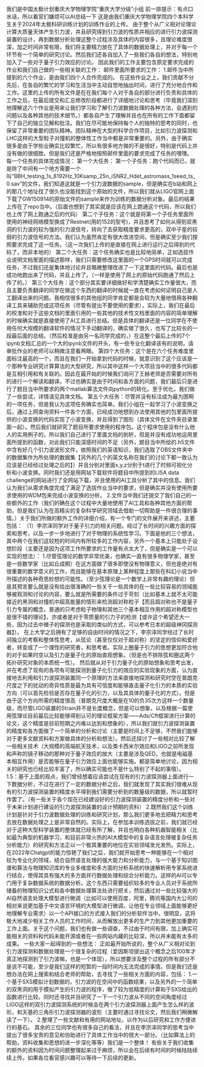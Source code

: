 我们是中国太极计划重庆大学物理学院“重庆大学分级”小组 
前一排提示：有点口水话，所以看官们嫌烦可以AI总结一下 
这是由我们重庆大学物理学院四个本科学生关于2024年太极科研训练计划的训练作业的上传。
由于整个从广义相对论理论计算大质量天体产生引力波，并且研究得到引力波的性质并相应的进行引力波探测装置的设计，再到数据分析处理这整个过程涉及具体的内容很多，且理论难度很深，加之时间非常有限，我们将主要精力放在了具体的数据处理上，并对于每一个环节有一个简单的研究讨论。然后我们还各自加入了一些我们各自的想法，特别地加入了一些对于量子引力效应的讨论。
因此我们的工作主要包含原定要求完成的作业和我们自己做的一些相关联的工作： 
邮件里面所要求的工作： 
1.邮件当中所提到的六个作业，是由我们四个人合作完成的。
在这些作业之上，我们贡献不分先后，在各自的繁忙的学习和生活当中主动自觉地抽出时间，进行了充分地合作和工作。这里的上传的所有文件是在在我们每个人对于各自的部分进行负责和具体的工作之后，在最后提交和汇总修改阶段都进行了详细地讨论和思考（毕竟我们深刻地理解这六个作业是用来让我们学习和了解引力波数据处理的各种方法，会遇到的问题以及各种其他的技术细节。）都各自产生了理解并且也在所有的工作下面都留下了自己的独立见解和批注。我们在尽可能地保持每个人的独特的思考的同时，也保留了非常重要的团队精神。团队精神在大型的科学合作项目，比如引力波探测和LHC这样的大型粒子对撞机的整体性工作当中都是非常重要的。另外，由于确实很多是由于学些业确实比较繁忙，所以有很多地方做的不是很好，特别是代码上并没有做的很细致。但是我们还是严格地按照邮件里面的要求完成了任务的嘿嘿。
每一个任务的具体完成情况：
第一个大任务： 
第一个子任务：跑个代码而已，就是除了中间有一个地方需要一个叫“BBH_testing_1s_8192Hz_10Ksamp_25n_iSNR2_Hdet_astromass_1seed_ts_0.sav”的文件，我们知道这就是一个引力波数据的sample，但是确实在b站和网上的那几个地址找了很久也没能找到这个原始的文件，所以我们就从LIGO官网上面下载了GW150914的原始文件的sample来作为训练的数据分析对象。最后的结果上传在了repo当中。（后面也想到了其实就是应该在网上跑通这个代码，所以我们也上传了网上跑通之后的代码） 
第二个子任务：这个就是将第一个子任务里面所使用的神经网络模型换成了Restnet(用的152的型号)，并且思考了如何从得到双黑洞的引力波的较为强的引力波信号，转向了去获取精度要求更高的，双中子星的较弱的引力波信号的方法。我们认为虽然肯定有很大改进空间，但是确实至少我们按照要求完成了这一任务。（这一次我们上传的是直接在网上进行运行之后得到的代码了，而非本地的）
第二个大任务：这个任务确实也是比较地简单，正如选拔作业说明文档里面的描述那样，我们只需要修改这里面的一个GPS时间就可以完成任务，不过我们还是集体地讨论并且略微整理改进了一下这里面的代码。最后也是成功地跑出来了代码，并且上传了。（一样是使用了网上的原始代码跑通了然后上传了的。）
第三个大任务：这个部分其实要详细做好和学清楚确实工作量很大，而且主要负责翻译的同学在做这个东西的翻译的时候就一直在考虑如何证明自己是人工翻译出来的问题。我相信很多的其他组的同学肯定都是会较为大量地借用各种翻译工具来辅助完成这项任务（尽管有提出不要使用的要求），实际上，我们在最后的校准和对于这些文档的里面引用的一些其他的技术性文档里面的内容的简单理解的时候确实就是直接使用了AI工具进行总结。但是具体的翻译还是一位同学在不使用任何大规模的翻译软件的情况下手动翻译的，确实做了很久，也写了比较长的一段最后面的总结。（然后校准是由另一名同学完成的，）在这整个最后上传的7个ipynb文档汇总的一个大的ipynb文件的开头，有一些专业化翻译该有的说明，请审批作业的老师可以稍微注意看两眼。
第四个大任务：这个是在六个任务难度里面标注最高的一个，而且在我们一开始拿到代码的时候，就意识到了这个应该是一个那种专业研究计算算法的大型研究，所以其中这样一个大项目当中的很多代码都是互相引用和有关联的。因此在最开始的时候我们询问了王赫老师是否需要对所有的进行一个解读和翻译。不过也确实是由于时间和各方面的问题，我们最后只是进行了题目当中所要求的两个matlab算法文件向python的转化。至于优化，我们做了一些尝试，详情请见具体文档。 
第五个大任务：尽管并没有标注成为最为困啊的一项任务，但是我认为这项任务确实也简单。我们小组在一起学习了小波变换之后，通过上网查询资料一件各个方面，已经成功地想到办法使用其他的包里面所提供的小波变换的代码实现了小波变换，并且得到了图形（具体文件在文件夹目录里面一起）。然后我们就研究了题目所要求使用的程序包。这个程序包是没有什么他人的实用例子的，所以我们自己进行了里面文档的剖析，但是并没有成功地运用里面所提到的函数，对此我们只能深感时间的不足（另外，题目当中所给的.h5文件中含有好几个引力波波形文件，依照我们的英语知识，我们选取了OBS文件夹中的数据集作为所处理的数据集【另外的几个的英文名称在我们的讨论下都一致认为应该是已经经过处理之后的】）并且分别对里面x,y,z分别于t进行了时频可视化分析和小波变换。同时我们还是用网站下载软件将题目中所提到的LISA data challenge的网站进行了全网站下载，并且使用的AI工具分析了其中的信息。我们认为我们从需求角度完成了满足了选拔作业当中的要求，但是确实并没有使用所要求使用的WDM包来完成小波变换的分析。
2.文件当中我们还提交了我们自己的一些额外的工作（我们的确在这个过程中大量地使用了AI工具和各种其他方面的帮助，但是我们认为在高精尖的复杂科学研究领域去借助一切帮助是一件很合理的事情。）关于我们所做的额外工作的详细介绍，有一个专门的文件展开来讲述，主要包括： 
（1）李宗泽同学对于量子引力的相关问题。经过了长时间的兴趣方面的探索和思考，以及一步一步地进行了对于物理的系统性学习。下面是他的三个想法，其中两个在我们这较短的时间内有所较多的工作内容，另外一个基本上只能处于设想阶段（主要还是因为这项工作所要求的工作量有点太大了，但是确实是一个可以实现的想法）： 
1.尽管弦理论的数学非常优美，也确实一直有很多物理学家，甚至是一些数学家（比如丘成桐）在这方面做了很多即使没有物理意义，但也是绝对有很重要的数学意义的工作，而且能够在基本原理上某种程度上那些在科幻小说当中所描述的各种奇思妙想的可能性。（至少弦理论是一个数学上非常有趣的理论）但是其预言要么就是没有给出很准确的一些关于一些具体的在一些比较容易的领域能够被观测和讨论的内容，要么就是所需要的条件过于苛刻（比如基本上就不太可能接近的黑洞和对撞机中超高能量的情形来检测超对称粒子【而且超对称也不是量子引力专属的概念，普通的只考虑粒子物理和其他三个基本相互作用的超对称模型也是很不错的理论】，亦或者是对于零质量的引力子的检测【或许这个希望还大一些，因为过去中微子的探测也是采取的类似的方式，可以参考日本的超级神冈探测器】）。
在上大学之后拥有了足够的自由时间的情况之下，李宗泽同学经过了长时间独立的考察和整体性思考，从弦论（甚至仅仅对于超对称）的坚定的信仰和爱好者，转变成了一个理性的研究者，和思考者。实际上圈量子引力的思想更加符合他的对于如果时空以及引力是量子化的原始直观想象。（但是也不排除弦和圈这两个拓扑研究对象的本质统一性）。 然后就从对于引力量子化的原始想象和思考出发，并在考虑了现有的各项有可能探测到量子化引力的效应的实验现象的方面，认为直接地去利用和引力波探测装置同一个原理的方法来直接地探测和研究时空在普朗克尺度之下的扰动的奇异性质是最为具有可信度和能够直击量子化引力的本质的实验方向（可以首先检验是否存在量子化的引力，以及其具体的量子化的方式）。但是由于这个方向所需的精度很高（普朗克尺度大概是在10的负35次方这样一个数量级，而尽管LIGO装置的Strain并不是长度概念，但是可以想象，以及根据一篇使用弦理论目前最后比较能够得到认可的理论框架方案——Ads/Cft框架进行计算的论文，这个精度是目前短期之内难以达到和想象的），所以我们就引力波探测装置的精度和各方面做了一个简单的分析和讨论（主要是时间上不足够，不然我们能够对于更多文献资料和方案做具体的分析和想法）。然后还探讨了一些相对比较了解一些相关技术（大规模的高端航天技术，以及类卡西米尔效应和LIGO之前所发现和声称的镜子移动的那种对于量子效应的放大（主要是涉及QED，也就是电磁基本相互作用）是否能够在量子引力效应上面也能够实施。都是简单地讨论，因为相关的研究也已经比较丰富了，所以确实可能也不是什么特别了不起的事情）。
1.5：基于上面的观点，我们曾经想着应该尝试在现有的引力波探测器上面进行一下数据分析，不过在进行了一定的数据分析之后，我们就发现了其实我们很难从现有的引力波探测装置的精度水平得到我们需要分析到的数量级的数据，所以就暂时作罢了。（有一些关于各个现在已经建设好的引力波探测装置的精度分析和一些对于未来计划进行建设的引力波探测装置的设计预期的资料）
2.既然我们这个训练计划是针对于引力波数据处理的训练和研究计划，那么我们更多地去把精力和思考去放在数据处理之上是非常自然的。实际上，在参加本训练选拔之前，我们就已经对于这种大型科学装置的整体就已经有所了解，并且也明白各种机器智能相关（比如最为典型的机器学习，和目前非常火热的AI大模型中的复杂语言处理被复杂任务分析能力）的研究和方法正以一个极其重要的地位在实验领域发光发热。实际上，在2022年Chatgpt的能力惊艳了我们之后，我们就开始思考一种能够在一个相对较为专业化的领域，结合自然语言处理的强大能力和分析能力，与一个基于知识图谱和算法与物理知识库的专业多维度和多方面的分析系统的快速解析用专家系统进行结合，使得其具有强大的多方面并行数据处理和综合分析能力。这样的AI可以专门用于复杂数据系统的数据分析。这个东西只需要组织较多的专业人员对于系统所储备的物理知识公式和各中数据处理算法处进行把关，然后通过对一些比较强大的AI自然语言处理大模型进行微调（比如可以使用百度，阿里，腾讯等国内大公司的相对来说更加基于中文语言环境的大模型进行微调，让他在专业领域上面能够更好地理解专业需求）以一个API接口的方式接入我们的分析软件当中。很明显，这将极大地减少相关工作人员的工作时间，从而解放出更多的生产力到其他更加重要的工作上面。关于这个问题，我们也有做一些调查，不过由于时间有限，加上确实可能相关的资料和代码未能开源或者在一些网站内藏的比较深，所以并未能有太多的成果。
一些大家一起得到的一些想法：
正如最开始所说的，整个从广义相对论到引力波探测和数据处理是一个很复杂的过程（爱因斯坦提出这个概念之后100年才真正地探测到了引力波嘛，也是一个体现），所以想要涉及整个过程的所有部分不是说不可能，至少是我们这样的短暂的一段时间内无法完成的事情。但是我们还是想办法在网上搜索和结合老师的帮助，去寻找了一些相关方面的内容，包括：
1.一个基于SXS模拟计划数据的，引力波的在空间中的函数结果，以及另外的一个简单的双黑洞的用于模拟产生的引力波的程序，做了较为低精度的计算和于SXS给出的函数进行比较。同时还寻找并且研究了一下一个引力波从不同的空间角度经过LIGO这样的双引力波探测系统的时候会在两个引力波探测器上面产生怎么样的波形，和天基的三角形引力波探测器的波形（主要时通过寻找论文，然后我们稍微解读了一下）。
2.整理了一些文献和有用的网站地址，以作为以后研究和工作方便进行的基石。 
其余的三位同学也有很多自己的看法，并且在李宗泽同学的思考当中提出了很多宝贵的意见和协助进行了具体工作当中的很大一部分。（比如算法上的帮助，资料收集和思想的进一步深化等等）我们是一个整体！ 有些关于我们收集的额外的资料因为时间问题整理起来过于麻烦，所以会在后续有时间的时候陆陆续续上传。如果各位看官感兴趣可以等待一下后续的更新。
